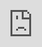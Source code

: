 # Personal AI Chatbot

## Quick Setup

### Step 1: Deploy the Proxy

1. **Fork this repo** or download `api/proxy.js`
2. **Deploy to Vercel:**
   - Upload `api/proxy.js` (keep the `/api/` folder structure)
   - Or click: [![Deploy to Vercel](https://vercel.com/button)](https://vercel.com/new/clone?repository-url=YOUR_REPO_URL)
3. **Set environment variables** in Vercel:
   ```
   PERSONAL_AI_API_KEY=your_personal_ai_api_key
   DOMAIN_NAME=your_personal_ai_domain_name
   ```
4. **Note your proxy URL:** `https://your-app.vercel.app/api/proxy`

### Step 2: Add Chatbot to Your Site

1. **Download** `chatbot_proxy.html`
2. **Update line 4** with your proxy URL:
   ```javascript
   proxyUrl: "https://your-app.vercel.app/api/proxy",
   ```
3. **Customize your branding** (lines 5-8):
   ```javascript
   chatbotName: "Bob",
   aiAvatarUrl: "https://your-site.com/ai-avatar.png",
   sendButtonColor: "#6656FF",
   ```
4. **Add to your website** - just include the HTML file or add the iFrame implementation below:
   <iframe 
    src="https://your-app.vercel.app/chatbot_proxy.html" 
    style="width: 100vw; height: 100vh; position: fixed; top: 0; left: 0; border: none; z-index: 9999; background: transparent;"
    allow="fullscreen" 
    title="AI Chatbot">
</iframe>

**That's it!** Your AI chatbot is now live.

## Customization

### Quick Branding Changes

```javascript
initPersonalAIChatbot({
  proxyUrl: "your-proxy-url-here",

  // AI Identity
  chatbotName: "Alex",
  aiAvatarUrl: "https://your-site.com/ai-avatar.png",
  initialMessage: "Hi! I'm Alex, how can I help?",

  // Colors (use your brand colors)
  sendButtonColor: "#6656FF",
  messageIconColor: "#6656FF",
  userMessageColor: "#d1b8f4",

  // Position
  initiatorPosition: "bottom-right", // or bottom-left, top-right, top-left
});
```

### Color Schemes

```javascript
// Professional Blue
sendButtonColor: "#2563eb", userMessageColor: "#dbeafe"

// Green
sendButtonColor: "#059669", userMessageColor: "#a7f3d0"

// Orange
sendButtonColor: "#ea580c", userMessageColor: "#fed7aa"
```

### Collect User Info

```javascript
requireIntake: true,
intakeFormTitle: "Welcome to Support",
intakeFormSubtitle: "Tell us about yourself",
```

## Adding to Different Platforms

### WordPress

1. **Copy the script tags** from `chatbot_proxy.html`
2. Go to **Appearance → Theme Editor** → `footer.php`
3. **Paste before** `</body>` tag

   _Or use a plugin like "Insert Headers and Footers"_

### Shopify

1. **Copy the script tags** from `chatbot_proxy.html`
2. Go to **Online Store → Themes → Actions → Edit Code**
3. Edit `theme.liquid`
4. **Paste before** `</body>` tag

### Squarespace

1. **Copy the script tags** from `chatbot_proxy.html`
2. Go to **Settings → Advanced → Code Injection**
3. **Paste in "Footer"** section

### Webflow

1. **Copy the script tags** from `chatbot_proxy.html`
2. Go to **Project Settings → Custom Code**
3. **Paste in "Footer Code"** section

### Wix

1. **Copy the script tags** from `chatbot_proxy.html`
2. Go to **Settings → Custom Code**
3. **Add to "Body - End"** section

### React/Vue/Angular

```javascript
// 1. Copy the script content to a .js file
// 2. Import and initialize in your component

useEffect(() => {
  // Paste the chatbot initialization code here
  initPersonalAIChatbot({
    /* your config */
  });
}, []);
```

## 🔧 Other Proxy Hosting Options

1. Upload `api/proxy.js` to `/netlify/functions/proxy.js`
2. Set environment variables in Netlify dashboard
3. Use URL: `https://your-site.netlify.app/.netlify/functions/proxy`

### Your Own Server

```javascript
// server.js
const express = require("express");
const app = express();

// Copy the proxy logic here or require it
app.post("/api/chatbot-proxy", yourProxyHandler);

app.listen(3000);
```

## Security (Optional)

Restrict which domains can use your chatbot:

```bash
# In your hosting platform's environment variables
ALLOWED_DOMAINS=yourdomain.com,staging.yourdomain.com
```

## Troubleshooting

**Chatbot doesn't appear?**

- Check browser console for errors
- Verify proxy URL is correct
- Make sure environment variables are set

**"Service configuration error"?**

- Check your `PERSONAL_AI_API_KEY` and `DOMAIN_NAME` are set correctly

**CORS errors?**

- Add your domain to `ALLOWED_DOMAINS` environment variable
- Make sure you're testing from the correct domain

**Messages not sending?**

- Check network tab for failed requests
- Verify proxy is deployed and accessible
- Check proxy logs in your hosting platform
